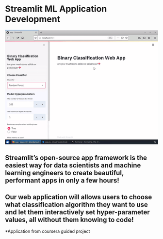 # Streamlit ML Application Development



![Alt Text](https://github.com/asrivastava786/Artificial-Intelligence/blob/master/Applications/Streamlit%20ML%20Application/application.gif)


## Streamlit’s open-source app framework is the easiest way for data scientists and machine learning engineers to create beautiful, performant apps in only a few hours!
## Our web application will allows users to choose what classification algorithm they want to use and let them interactively set hyper-parameter values, all without them knowing to code!

*Application from coursera guided project
